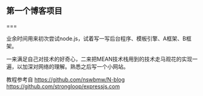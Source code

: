 ## 第一个博客项目
===

业余时间用来初次尝试node.js，试着写一写后台程序、模板引擎、A框架、B框架。

一来满足自己对技术的好奇心，二来把MEAN技术栈用到的技术走马观花的实现一遍，以加深对网络的理解。熟悉之后写一个小网站。

教程参考自
https://github.com/nswbmw/N-blog
https://github.com/strongloop/expressjs.com

